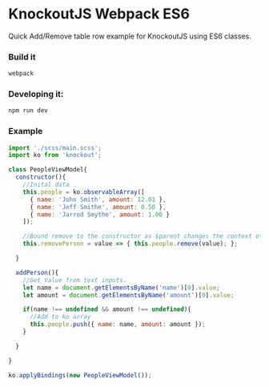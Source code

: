 # KnockoutJS Webpack ES6
Quick Add/Remove table row example for KnockoutJS using ES6 classes.

### Build it

```bash
webpack
```

### Developing it:

```bash
npm run dev

```


### Example

```js
import './scss/main.scss';
import ko from 'knockout';

class PeopleViewModel{
  constructor(){
    //Inital data
    this.people = ko.observableArray([
      { name: 'John Smith', amount: 12.01 },
      { name: 'Jeff Smithe', amount: 0.50 },
      { name: 'Jarrod Smythe', amount: 1.00 }
    ]);

    //Bound remove to the constructor as $parent changes the context of this in ES6 classes.
    this.removePerson = value => { this.people.remove(value); };

  }

  addPerson(){
    //Get Value from text inputs.
    let name = document.getElementsByName('name')[0].value;
    let amount = document.getElementsByName('amount')[0].value;

    if(name !== undefined && amount !== undefined){
      //Add to ko array
      this.people.push({ name: name, amount: amount });
    }

  }

}

ko.applyBindings(new PeopleViewModel());

```
